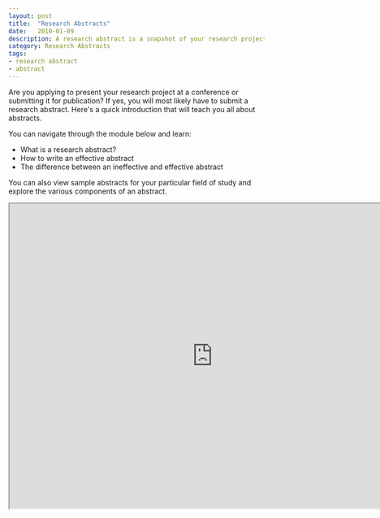 ```yaml
---
layout: post
title:  "Research Abstracts"
date:   2010-01-09
description: A research abstract is a snapshot of your research project that concisely presents your research and its significance.
category: Research Abstracts
tags:
- research abstract
- abstract
---
```

<p class="intro"> Are you applying to present your research project at a conference or submitting it for publication? If yes, you will most likely have to submit a research abstract. Here's a quick introduction that will teach you all about abstracts.</p>

<div class="row">
<div class="col s12">
<p> You can navigate through the module below and learn:
<ul style="list-style-type:disc">
  <li> What is a research abstract? </li>
  <li> How to write an effective abstract </li>
  <li> The difference between an ineffective and effective abstract </li> 
</ul>
<p> You can also view sample abstracts for your particular field of study and explore the various components of an abstract.  

<center>
  <iframe class="embedbox" src="https://uclalibrary.github.io/research-tips/assets/animation/abstract-animation" width="800px" height="600px"></iframe>
</center>

